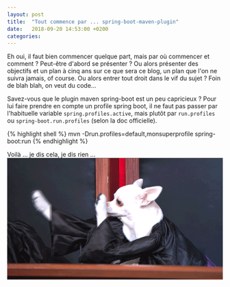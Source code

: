 ```yaml
---
layout: post
title:  "Tout commence par ... spring-boot-maven-plugin"
date:   2018-09-20 14:53:00 +0200
categories: 
---
```

Eh oui, il faut bien commencer quelque part, mais par où commencer et comment ?
Peut-être d'abord se présenter ? Ou alors présenter des objectifs et un plan à cinq ans sur ce que sera ce blog, un plan que l'on ne suivra jamais, of course.
Ou alors entrer tout droit dans le vif du sujet ? Foin de blah blah, on veut du code...

Savez-vous que le plugin maven spring-boot est un peu capricieux ?
Pour lui faire prendre en compte un profile spring boot, il ne faut pas passer par l'habituelle variable `spring.profiles.active`, mais plutôt par `run.profiles` ou `spring-boot.run.profiles` (selon la doc officielle).

{% highlight shell %}
mvn -Drun.profiles=default,monsuperprofile spring-boot:run
{% endhighlight %}

Voilà ... je dis cela, je dis rien ...
![Joy](/assets/g001.gif)


